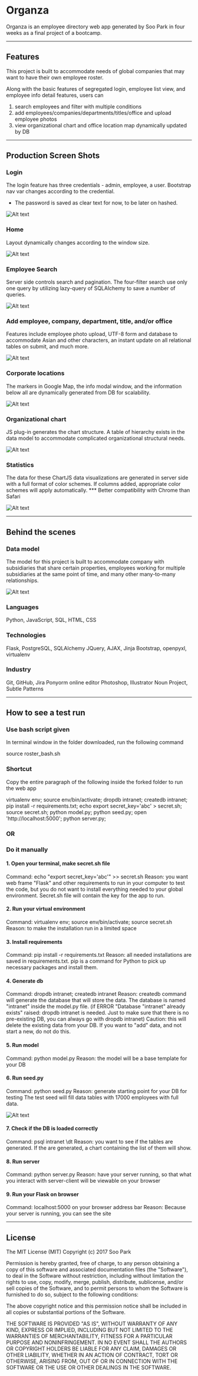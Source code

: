 # Organza

Organza is an employee directory web app generated by Soo Park in four weeks as a final project of a bootcamp.
 
---
 
## Features
 
 
This project is built to accommodate needs of global companies that may want to have their own employee roster. 
 
Along with the basic features of segregated login, employee list view, and employee info detail features, users can
 
1) search employees and filter with multiple conditions
2) add employees/companies/departments/titles/office and upload employee photos
3) view organizational chart and office location map dynamically updated by DB
 
 
---
 
## Production Screen Shots
 
 
 
### Login
 
The login feature has three credentials - admin, employee, a user. Bootstrap nav var changes according to the credential.
* The password is saved as clear text for now, to be later on hashed.
 
 
![Alt text](/NOT_FOR_DEPLOYMENT/production_screen_shots/login.gif?raw=true "Optional Title")
 
 
 
 
### Home
 
 
 
Layout dynamically changes according to the window size.
 
 
![Alt text](/NOT_FOR_DEPLOYMENT/production_screen_shots/bootstrap.gif?raw=true "Optional Title")
 
 
 
### Employee Search
 
 
 
Server side controls search and pagination. The four-filter search use only one query by utilizing lazy-query of SQLAlchemy to save a number of queries.
 
 
![Alt text](/NOT_FOR_DEPLOYMENT/production_screen_shots/search.gif?raw=true "Optional Title")
 
 
 
 
### Add employee, company, department, title, and/or office
 
 
 
Features include employee photo upload, UTF-8 form and database to accommodate Asian and other characters, an instant update on all relational tables on submit, and much more.
 
 
![Alt text](/NOT_FOR_DEPLOYMENT/production_screen_shots/add_company.gif?raw=true "Optional Title")
 
 
 
 
### Corporate locations
 
 
 
The markers in Google Map, the info modal window, and the information below all are dynamically generated from DB for scalability.
 
 
![Alt text](/NOT_FOR_DEPLOYMENT/production_screen_shots/map.png?raw=true "Optional Title")
 
 
 
 
### Organizational chart
 
 
 
JS plug-in generates the chart structure. A table of hierarchy exists in the data model to accommodate complicated organizational structural needs.
 
 
![Alt text](/NOT_FOR_DEPLOYMENT/production_screen_shots/orgchart.gif?raw=true "Optional Title")
 
 
 
 
### Statistics
 
 
 
The data for these ChartJS data visualizations are generated in server side with a full format of color schemes. If columns added, appropriate color schemes will apply automatically. *** Better compatibility with Chrome than Safari
 
 
![Alt text](/NOT_FOR_DEPLOYMENT/production_screen_shots/stats.gif?raw=true "Optional Title")
 
 
 
---
 
## Behind the scenes
 
 
### Data model
 
The model for this project is built to accommodate company with subsidiaries that share certain properties, employees working for multiple subsidiaries at the same point of time, and many other many-to-many relationships.
 

![Alt text](/NOT_FOR_DEPLOYMENT/production_screen_shots/db_v010.png?raw=true "Optional Title")
 
 
 
### Languages
Python, JavaScript, SQL, HTML, CSS
 
### Technologies
Flask, PostgreSQL, SQLAlchemy
JQuery, AJAX, Jinja
Bootstrap, openpyxl, virtualenv
 
### Industry
Git, GitHub, Jira
Ponyorm online editor
Photoshop, Illustrator
Noun Project, Subtle Patterns
 
 
---

## How to see a test run
 
 
 
 
 
 
### Use bash script given


In terminal window in the folder downloaded, run the following command

source roster_bash.sh


### Shortcut


Copy the entire paragraph of the following inside the forked folder to run the web app

virtualenv env; source env/bin/activate; dropdb intranet; createdb intranet; pip install -r requirements.txt; echo export secret_key='abc' > secret.sh; source secret.sh; python model.py; python seed.py; open 'http://localhost:5000'; python server.py;

### OR


### Do it manually


#### 1. Open your terminal, make secret.sh file

Command: echo "export secret_key='abc'" >> secret.sh
Reason: you want web frame "Flask" and other requirements to run in your computer to test the code, but you do not want to install everything needed to your global environment. Secret.sh file will contain the key for the app to run.

#### 2. Run your virtual environment

Command: virtualenv env; source env/bin/activate; source secret.sh
Reason: to make the installation run in a limited space


#### 3. Install requirements

Command: pip install -r requirements.txt
Reason: all needed installations are saved in requirements.txt. pip is a command for Python to pick up necessary packages and install them.

#### 4. Generate db

Command: dropdb intranet; createdb intranet
Reason: createdb command will generate the database that will store the data. The database is named "intranet" inside the model.py file. (if ERROR "Database "intranet" already exists" raised: dropdb intranet is needed. Just to make sure that there is no pre-existing DB, you can always go with dropdb intranet)
Caution: this will delete the existing data from your DB. If you want to "add" data, and not start a new, do not do this.

#### 5. Run model

Command: python model.py
Reason: the model will be a base template for your DB

#### 6. Run seed.py

Command: python seed.py
Reason: generate starting point for your DB for testing
The test seed will fill data tables with 17000 employees with full data.

![Alt text](/NOT_FOR_DEPLOYMENT/production_screen_shots/seed.gif?raw=true "Optional Title")

#### 7. Check if the DB is loaded correctly

Command: psql intranet
         \dt
Reason: you want to see if the tables are generated. If the are generated, a chart containing the list of them will show.

#### 8. Run server

Command: python server.py
Reason: have your server running, so that what you interact with server-client will be viewable on your browser

#### 9. Run your Flask on browser

Command: localhost:5000 on your browser address bar
Reason: Because your server is running, you can see the site


---

## License

The MIT License (MIT) Copyright (c) 2017 Soo Park

Permission is hereby granted, free of charge, to any person obtaining a copy of this software and associated documentation files (the "Software"), to deal in the Software without restriction, including without limitation the rights to use, copy, modify, merge, publish, distribute, sublicense, and/or sell copies of the Software, and to permit persons to whom the Software is furnished to do so, subject to the following conditions:

The above copyright notice and this permission notice shall be included in all copies or substantial portions of the Software.

THE SOFTWARE IS PROVIDED "AS IS", WITHOUT WARRANTY OF ANY KIND, EXPRESS OR IMPLIED, INCLUDING BUT NOT LIMITED TO THE WARRANTIES OF MERCHANTABILITY, FITNESS FOR A PARTICULAR PURPOSE AND NONINFRINGEMENT. IN NO EVENT SHALL THE AUTHORS OR COPYRIGHT HOLDERS BE LIABLE FOR ANY CLAIM, DAMAGES OR OTHER LIABILITY, WHETHER IN AN ACTION OF CONTRACT, TORT OR OTHERWISE, ARISING FROM, OUT OF OR IN CONNECTION WITH THE SOFTWARE OR THE USE OR OTHER DEALINGS IN THE SOFTWARE.
